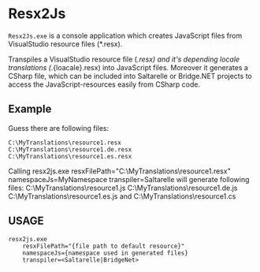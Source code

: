 # Resx2Js
`Resx2Js.exe` is a console application which creates JavaScript files from VisualStudio resource files (*.resx).

Transpiles a VisualStudio resource file (*.resx) and it's depending locale translations (*.{loacale}.resx) into 
JavaScript files. Moreover it generates a CSharp file, which can be included into Saltarelle or Bridge.NET projects
to access the JavaScript-resources easily from CSharp code.

## Example
Guess there are following files:
```
C:\MyTranslations\resource1.resx
C:\MyTranslations\resource1.de.resx
C:\MyTranslations\resource1.es.resx
```

Calling 
	resx2js.exe resxFilePath="C:\MyTranslations\resource1.resx" namespaceJs=MyNamespace transpiler=Saltarelle
will generate following files:
	C:\MyTranslations\resource1.js
	C:\MyTranslations\resource1.de.js
	C:\MyTranslations\resource1.es.js
	and
	C:\MyTranslations\resource1.cs

## USAGE
```
resx2js.exe
	resxFilePath="{file path to default resource}"
	namespaceJs={namespace used in generated files}
	transpiler=<Saltarelle|BridgeNet>
```
